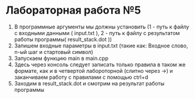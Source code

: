 # Лабораторная работа №5

1. В программные аргументы мы должны установить (1 - путь к файлу с входными данными ( input.txt ), 2 - путь к файлу с результатом работы программы( result_stack.dot ))
2. Запишем входные параметры в input.txt (такие как: Входное слово, n-ый шаг и стартовый символ)
3. Запускаем функцию main в main.cpp
4. Здесь через консоль следует записать только правила в таком же формате, как и в четвертой лабороторной (слитно через ->) и заканчиваем работу с правилами с помощью ctrl+d
5. Заходим в result_stack.dot и смотрим на результат работы программы
